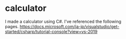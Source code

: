 # calculator
I made a calculator using C#.
I've referenced the following pages. https://docs.microsoft.com/ja-jp/visualstudio/get-started/csharp/tutorial-console?view=vs-2019

